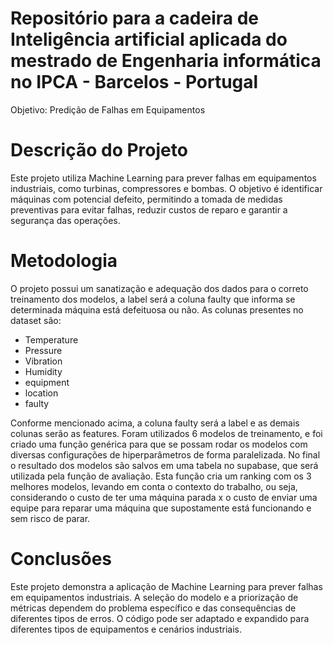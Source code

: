 # Repositório para a cadeira de Inteligência artificial aplicada do mestrado de Engenharia informática no IPCA - Barcelos - Portugal
Objetivo: Predição de Falhas em Equipamentos

# Descrição do Projeto
Este projeto utiliza Machine Learning para prever falhas em equipamentos industriais, como turbinas, compressores e bombas. O objetivo é identificar máquinas com potencial defeito, permitindo a tomada de medidas preventivas para evitar falhas, reduzir custos de reparo e garantir a segurança das operações.

# Metodologia
O projeto possui um sanatização e adequação dos dados para o correto treinamento dos modelos, a label será a coluna faulty que informa se determinada máquina está defeituosa ou não. As colunas presentes no dataset são: 

* Temperature
* Pressure
* Vibration
* Humidity
* equipment
* location
* faulty

Conforme mencionado acima, a coluna faulty será a label e as demais colunas serão as features. Foram utilizados 6 modelos de treinamento, e foi criado uma função genérica para que se possam rodar os modelos com diversas configurações de hiperparâmetros de forma paralelizada. No final o resultado dos modelos são salvos em uma tabela no supabase, que será utilizada pela função de avaliação. Esta função cria um ranking com os 3 melhores modelos, levando em conta o contexto do trabalho, ou seja, considerando o custo de ter uma máquina parada x o custo de enviar uma equipe para reparar uma máquina que supostamente está funcionando e sem risco de parar.

# Conclusões
Este projeto demonstra a aplicação de Machine Learning para prever falhas em equipamentos industriais. A seleção do modelo e a priorização de métricas dependem do problema específico e das consequências de diferentes tipos de erros. O código pode ser adaptado e expandido para diferentes tipos de equipamentos e cenários industriais.
